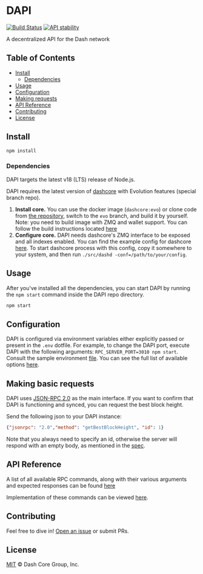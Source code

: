 # DAPI

[![Build Status](https://github.com/dashpay/platform/actions/workflows/release.yml/badge.svg)](https://github.com/dashpay/platform/actions/workflows/release.yml)
[![API stability](https://img.shields.io/badge/stability-stable-green.svg)](https://nodejs.org/api/documentation.html#documentation_stability_index)

A decentralized API for the Dash network

## Table of Contents
- [Install](#install)
  - [Dependencies](#dependencies)
- [Usage](#usage)
- [Configuration](#configuration)
- [Making requests](#making-basic-requests)
- [API Reference](#api-reference)
- [Contributing](#contributing)
- [License](#license)

## Install

```sh
npm install
```

### Dependencies

DAPI targets the latest v18 (LTS) release of Node.js.

DAPI requires the latest version of [dashcore](https://github.com/dashevo/dash-evo-branches/tree/evo) with Evolution features (special branch repo).

1. **Install core.** You can use the docker image (`dashcore:evo`) or clone code from [the repository](https://github.com/dashevo/dash-evo-branches/tree/evo), switch to the `evo` branch, and build it by yourself. Note: you need to build image with ZMQ and wallet support. You can follow the build instructions located [here](https://github.com/dashevo/dash-evo-branches/tree/evo/doc)
2. **Configure core.** DAPI needs dashcore's ZMQ interface to be exposed and all indexes enabled. You can find the example config for dashcore [here](doc/dependencies_configs/dash.conf). To start dashcore process with this config, copy it somewhere to your system, and then run `./src/dashd -conf=/path/to/your/config`.

## Usage

After you've installed all the dependencies, you can start DAPI by running the `npm start` command inside the DAPI repo directory.

```sh
npm start
```

## Configuration

DAPI is configured via environment variables either explicitly passed or present in the `.env` dotfile. For example, to change the DAPI port, execute DAPI with the following arguments: `RPC_SERVER_PORT=3010 npm start`. Consult the sample environment [file](.env.example). You can see the full list of available options [here](doc/CONFIGURATION.md).

## Making basic requests

DAPI uses [JSON-RPC 2.0](https://www.jsonrpc.org/specification) as the main interface. If you want to confirm that DAPI is functioning and synced, you can request the best block height.

Send the following json to your DAPI instance:

```json
{"jsonrpc": "2.0","method": "getBestBlockHeight", "id": 1}
```

Note that you always need to specify an id, otherwise the server will respond with an empty body, as mentioned in the [spec](https://www.jsonrpc.org/specification#notification).

## API Reference

A list of all available RPC commands, along with their various arguments and expected responses can be found [here](doc/REFERENCE.md)

Implementation of these commands can be viewed [here](lib/rpcServer/commands).

## Contributing

Feel free to dive in! [Open an issue](https://github.com/dashpay/platform/issues/new/choose) or submit PRs.

## License

[MIT](LICENSE) &copy; Dash Core Group, Inc.
